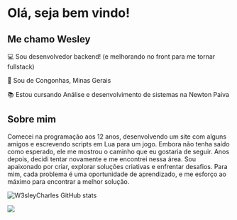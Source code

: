 # Olá, seja bem vindo!

 

##  Me chamo Wesley

 

:computer: Sou desenvolvedor backend! (e melhorando no front para me tornar fullstack)

:house_with_garden: Sou de Congonhas, Minas Gerais

:books: Estou cursando Análise e desenvolvimento de sistemas na Newton Paiva

 

## Sobre mim

Comecei na programação aos 12 anos, desenvolvendo um site com alguns amigos e escrevendo scripts em Lua para um jogo. Embora não tenha saído como esperado, ele me mostrou o caminho que eu gostaria de seguir. Anos depois, decidi tentar novamente e me encontrei nessa área. Sou apaixonado por criar, explorar soluções criativas e enfrentar desafios. Para mim, cada problema é uma oportunidade de aprendizado, e me esforço ao máximo para encontrar a melhor solução.


![W3sleyCharles GitHub stats](https://github-readme-stats.vercel.app/api?username=W3sleyCharles&show_icons=true&theme=dark) 

<a href="https://github.com/W3sleyCharles"> <img align="center" src="https://github-readme-stats.vercel.app/api/top-langs/?username=W3sleyCharles&theme=dark&hide_langs_below=1" /> </a>


